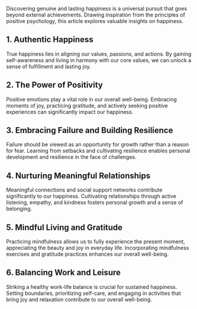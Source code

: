 Discovering genuine and lasting happiness is a universal pursuit that goes beyond external achievements. Drawing inspiration from the principles of positive psychology, this article explores valuable insights on happiness. 

## 1. Authentic Happiness
True happiness lies in aligning our values, passions, and actions. By gaining self-awareness and living in harmony with our core values, we can unlock a sense of fulfillment and lasting joy.

## 2. The Power of Positivity
Positive emotions play a vital role in our overall well-being. Embracing moments of joy, practicing gratitude, and actively seeking positive experiences can significantly impact our happiness.

## 3. Embracing Failure and Building Resilience
Failure should be viewed as an opportunity for growth rather than a reason for fear. Learning from setbacks and cultivating resilience enables personal development and resilience in the face of challenges.

## 4. Nurturing Meaningful Relationships
Meaningful connections and social support networks contribute significantly to our happiness. Cultivating relationships through active listening, empathy, and kindness fosters personal growth and a sense of belonging.

## 5. Mindful Living and Gratitude
Practicing mindfulness allows us to fully experience the present moment, appreciating the beauty and joy in everyday life. Incorporating mindfulness exercises and gratitude practices enhances our overall well-being.

## 6. Balancing Work and Leisure
Striking a healthy work-life balance is crucial for sustained happiness. Setting boundaries, prioritizing self-care, and engaging in activities that bring joy and relaxation contribute to our overall well-being.

